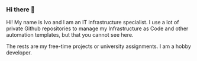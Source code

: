 ### Hi there 👋

Hi! My name is Ivo and I am an IT infrastructure specialist. I use a lot of private Github repositories to manage my Infrastructure as Code and other automation templates, but that you cannot see here. 

The rests are my free-time projects or university assignments. I am a hobby developer.
